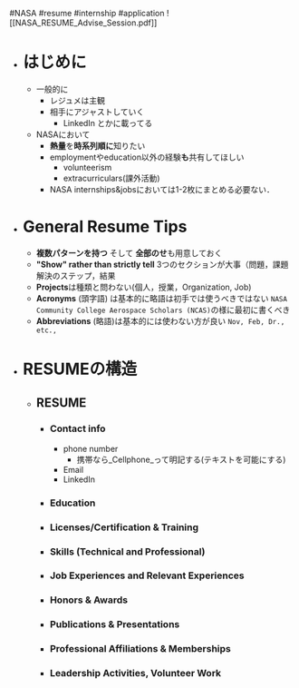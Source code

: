 #NASA #resume #internship #application
![[NASA_RESUME_Advise_Session.pdf]]

- # はじめに
	- 一般的に
		- レジュメは主観
		- 相手にアジャストしていく
			- LinkedIn とかに載ってる
	- NASAにおいて
		- **熱量**を**時系列順に**知りたい
		- employmentやeducation以外の経験**も**共有してほしい
			- volunteerism
			- extracurriculars(課外活動)
		- NASA internships&jobsにおいては1-2枚にまとめる必要ない．
- # General Resume Tips
	- **複数パターンを持つ** そして **全部のせ**も用意しておく
	- **"Show" rather than strictly tell** 3つのセクションが大事（問題，課題解決のステップ，結果
	- **Projects**は種類と問わない(個人，授業，Organization, Job)
	- **Acronyms** (頭字語) は基本的に略語は初手では使うべきではない `NASA Community College Aerospace Scholars (NCAS)`の様に最初に書くべき
	- **Abbreviations** (略語)は基本的には使わない方が良い
	  `Nov, Feb, Dr., etc.,`
 - # RESUMEの構造
	 - ## RESUME
		 - ### Contact info
			 - phone number
				 - 携帯なら_Cellphone_って明記する(テキストを可能にする)
			 - Email
			 - LinkedIn
		 - ### Education
		 
		 - ### Licenses/Certification & Training
		 - ### Skills (Technical and Professional)
		 - ### Job Experiences and Relevant Experiences
		 - ### Honors & Awards
		 - ### Publications & Presentations
		 - ### Professional Affiliations & Memberships
		 - ### Leadership Activities, Volunteer Work